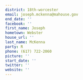 ```yaml
---
district: 18th-worcester
email: joseph.mckenna@mahouse.gov
end_date: ''
facebook: ''
first_name: Joseph
hometown: Webster
house_url: ''
last_name: McKenna
party: R
phone: (617) 722-2060
picture: ''
start_date: ''
twitter: ''
website: ''
---
```

